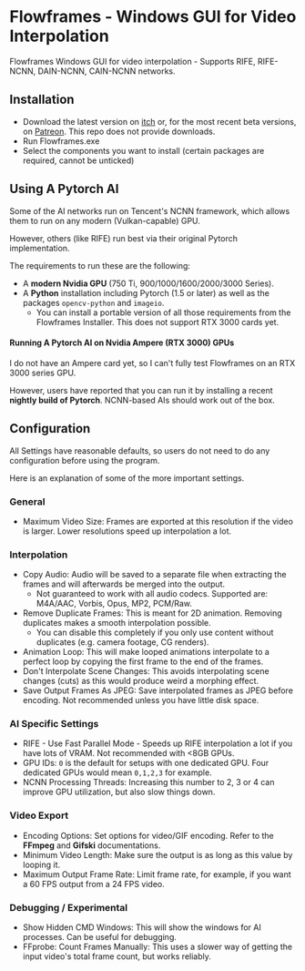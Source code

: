 # Flowframes - Windows GUI for Video Interpolation
Flowframes Windows GUI for video interpolation - Supports RIFE, RIFE-NCNN, DAIN-NCNN, CAIN-NCNN networks.



## Installation

* Download the latest version on [itch](https://nmkd.itch.io/flowframes) or, for the most recent beta versions, on [Patreon](https://www.patreon.com/n00mkrad). This repo does not provide downloads.
* Run Flowframes.exe
* Select the components you want to install (certain packages are required, cannot be unticked)



## Using A Pytorch AI

Some of the AI networks run on Tencent's NCNN framework, which allows them to run on any modern (Vulkan-capable) GPU.

However, others (like RIFE) run best via their original Pytorch implementation.

The requirements to run these are the following:

* A **modern Nvidia GPU** (750 Ti, 900/1000/1600/2000/3000 Series).
* A **Python** installation including Pytorch (1.5 or later) as well as the packages `opencv-python` and `imageio`.
  * You can install a portable version of all those requirements from the Flowframes Installer. This does not support RTX 3000 cards yet.



#### Running A Pytorch AI on Nvidia Ampere (RTX 3000) GPUs

I do not have an Ampere card yet, so I can't fully test Flowframes on an RTX 3000 series GPU.

However, users have reported that you can run it by installing a recent **nightly build of Pytorch**. NCNN-based AIs should work out of the box.



## Configuration

All Settings have reasonable defaults, so users do not need to do any configuration before using the program.

Here is an explanation of some of the more important settings.

### General

* Maximum Video Size: Frames are exported at this resolution if the video is larger. Lower resolutions speed up interpolation a lot.

### Interpolation

* Copy Audio: Audio will be saved to a separate file when extracting the frames and will afterwards be merged into the output.
  * Not guaranteed to work with all audio codecs. Supported are: M4A/AAC, Vorbis, Opus, MP2, PCM/Raw.
* Remove Duplicate Frames: This is meant for 2D animation. Removing duplicates makes a smooth interpolation possible.
  * You can disable this completely if you only use content without duplicates (e.g. camera footage, CG renders).
* Animation Loop: This will make looped animations interpolate to a perfect loop by copying the first frame to the end of the frames.
* Don't Interpolate Scene Changes: This avoids interpolating scene changes (cuts) as this would produce weird a morphing effect.
* Save Output Frames As JPEG: Save interpolated frames as JPEG before encoding. Not recommended unless you have little disk space.

### AI Specific Settings

* RIFE - Use Fast Parallel Mode - Speeds up RIFE interpolation a lot if you have lots of VRAM. Not recommended with <8GB GPUs.
* GPU IDs: `0` is the default for setups with one dedicated GPU. Four dedicated GPUs would mean `0,1,2,3` for example.
* NCNN Processing Threads: Increasing this number to 2, 3 or 4 can improve GPU utilization, but also slow things down.

### Video Export

* Encoding Options: Set options for video/GIF encoding. Refer to the **FFmpeg** and **Gifski** documentations.
* Minimum Video Length: Make sure the output is as long as this value by looping it.
* Maximum Output Frame Rate: Limit frame rate, for example, if you want a 60 FPS output from a 24 FPS video.

### Debugging / Experimental

* Show Hidden CMD Windows: This will show the windows for AI processes. Can be useful for debugging.
* FFprobe: Count Frames Manually: This uses a slower way of getting the input video's total frame count, but works reliably. 